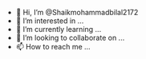- 👋 Hi, I’m @Shaikmohammadbilal2172
- 👀 I’m interested in ...
- 🌱 I’m currently learning ...
- 💞️ I’m looking to collaborate on ...
- 📫 How to reach me ...

<!---
Shaikmohammadbilal2172/Shaikmohammadbilal2172 is a ✨ special ✨ repository because its `README.md` (this file) appears on your GitHub profile.
You can click the Preview link to take a look at your changes.
---
